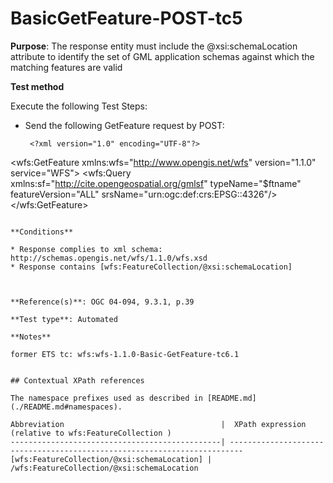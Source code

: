 # BasicGetFeature-POST-tc5

**Purpose**: The response entity must include the @xsi:schemaLocation attribute to identify the set of GML application schemas against which the matching features are valid

**Test method**

Execute the following Test Steps:

* Send the following GetFeature request by POST:
 
  ```
   <?xml version="1.0" encoding="UTF-8"?>
<wfs:GetFeature xmlns:wfs="http://www.opengis.net/wfs" version="1.1.0" service="WFS">
<wfs:Query xmlns:sf="http://cite.opengeospatial.org/gmlsf" typeName="$ftname" featureVersion="ALL" srsName="urn:ogc:def:crs:EPSG::4326"/>
</wfs:GetFeature>
  ```

**Conditions**

* Response complies to xml schema: http://schemas.opengis.net/wfs/1.1.0/wfs.xsd
* Response contains [wfs:FeatureCollection/@xsi:schemaLocation]



**Reference(s)**: OGC 04-094, 9.3.1, p.39 

**Test type**: Automated

**Notes**

former ETS tc: wfs:wfs-1.1.0-Basic-GetFeature-tc6.1


## Contextual XPath references

The namespace prefixes used as described in [README.md](./README.md#namespaces).

Abbreviation                                   |  XPath expression (relative to wfs:FeatureCollection )
-----------------------------------------------| -------------------------------------------------------------------------
 [wfs:FeatureCollection/@xsi:schemaLocation] | /wfs:FeatureCollection/@xsi:schemaLocation

